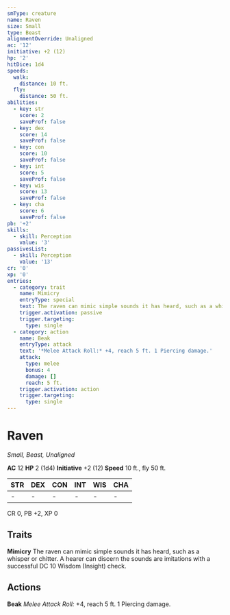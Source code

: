 ```yaml
---
smType: creature
name: Raven
size: Small
type: Beast
alignmentOverride: Unaligned
ac: '12'
initiative: +2 (12)
hp: '2'
hitDice: 1d4
speeds:
  walk:
    distance: 10 ft.
  fly:
    distance: 50 ft.
abilities:
  - key: str
    score: 2
    saveProf: false
  - key: dex
    score: 14
    saveProf: false
  - key: con
    score: 10
    saveProf: false
  - key: int
    score: 5
    saveProf: false
  - key: wis
    score: 13
    saveProf: false
  - key: cha
    score: 6
    saveProf: false
pb: '+2'
skills:
  - skill: Perception
    value: '3'
passivesList:
  - skill: Perception
    value: '13'
cr: '0'
xp: '0'
entries:
  - category: trait
    name: Mimicry
    entryType: special
    text: The raven can mimic simple sounds it has heard, such as a whisper or chitter. A hearer can discern the sounds are imitations with a successful DC 10 Wisdom (Insight) check.
    trigger.activation: passive
    trigger.targeting:
      type: single
  - category: action
    name: Beak
    entryType: attack
    text: '*Melee Attack Roll:* +4, reach 5 ft. 1 Piercing damage.'
    attack:
      type: melee
      bonus: 4
      damage: []
      reach: 5 ft.
    trigger.activation: action
    trigger.targeting:
      type: single
---
```


# Raven
*Small, Beast, Unaligned*

**AC** 12
**HP** 2 (1d4)
**Initiative** +2 (12)
**Speed** 10 ft., fly 50 ft.

| STR | DEX | CON | INT | WIS | CHA |
| --- | --- | --- | --- | --- | --- |
| - | - | - | - | - | - |

CR 0, PB +2, XP 0

## Traits

**Mimicry**
The raven can mimic simple sounds it has heard, such as a whisper or chitter. A hearer can discern the sounds are imitations with a successful DC 10 Wisdom (Insight) check.

## Actions

**Beak**
*Melee Attack Roll:* +4, reach 5 ft. 1 Piercing damage.
